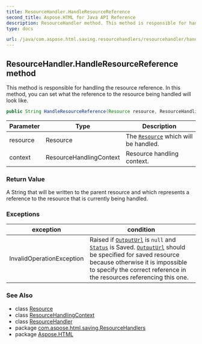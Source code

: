```yaml
---
title: ResourceHandler.HandleResourceReference
second_title: Aspose.HTML for Java API Reference
description: ResourceHandler method. This method is responsible for handling the resource reference. In this method you can set what the reference to the resource being handled will look like
type: docs

url: /java/com.aspose.html.saving.resourcehandlers/resourcehandler/handleresourcereference/
---
```

## ResourceHandler.HandleResourceReference method

This method is responsible for handling the resource reference. In this method, you can set what the reference to the resource being handled will look like.

```java
public String HandleResourceReference(Resource resource, ResourceHandlingContext context)
```

| Parameter | Type | Description |
| --- | --- | --- |
| resource | Resource | The [`Resource`](../../../com.aspose.html.saving/resource/) which will be handled. |
| context | ResourceHandlingContext | Resource handling context. |

### Return Value

A String that will be written to the parent resource and which represents a reference to the resource that is currently being handled.

### Exceptions

| exception | condition |
| --- | --- |
| InvalidOperationException | Raised if [`OutputUrl`](../../../com.aspose.html.saving/resource/outputurl/) is `null` and [`Status`](../../../com.aspose.html.saving/resource/status/) is Saved. [`OutputUrl`](../../../com.aspose.html.saving/resource/outputurl/) should be specified for saved resource because otherwise it is impossible to specify the correct reference in the resources referencing this one. |

### See Also

* class [Resource](../../../com.aspose.html.saving/resource/)
* class [ResourceHandlingContext](../../../com.aspose.html.saving/resourcehandlingcontext/)
* class [ResourceHandler](../)
* package [com.aspose.html.saving.ResourceHandlers](../../../com.aspose.html.saving.resourcehandlers/)
* package [Aspose.HTML](../../../)

